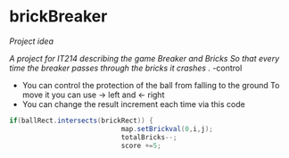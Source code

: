 # brickBreaker
*Project idea*

*A project for IT214 describing the game Breaker and Bricks
So that every time the breaker passes through the bricks it crashes .*
 -control 
* You can control the protection of the ball from falling to the ground
To move it you can use -> left and <- right
* You can change the result increment each time via this code
```java
if(ballRect.intersects(brickRect)) {
                            map.setBrickval(0,i,j);
                            totalBricks--;
                            score +=5;
```
